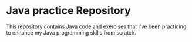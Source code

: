 # Java practice Repository
This repository contains Java code and exercises that I've been practicing to enhance my Java programming skills from scratch.
